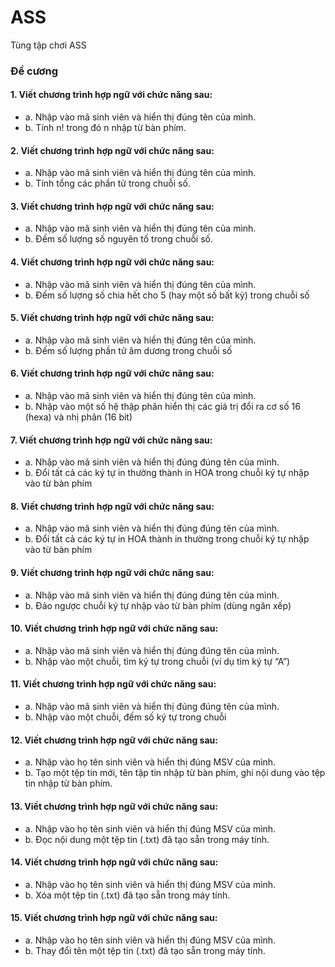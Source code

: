 # ASS
Tùng tập chơi ASS
### Đề cương
#### 1.	Viết chương trình hợp ngữ với chức năng sau:
*  a. 	Nhập vào mã sinh viên và hiển thị đúng tên của mình.
*  b.	Tính n! trong đó n nhập từ bàn phím.
#### 2.	Viết chương trình hợp ngữ với chức năng sau:
*  a.	Nhập vào mã sinh viên và hiển thị đúng tên của mình. 
*  b.	Tính tổng các phần tử trong chuỗi số.
#### 3.	Viết chương trình hợp ngữ với chức năng sau:
*  a.	Nhập vào mã sinh viên và hiển thị đúng tên của mình. 
*  b.	Đếm số lượng số nguyên tố trong chuỗi số.
#### 4.	Viết chương trình hợp ngữ với chức năng sau:
*  a.	Nhập vào mã sinh viên và hiển thị đúng tên của mình. 
*  b.	Đếm số lượng số chia hết cho 5 (hay một số bất kỳ) trong chuỗi số
#### 5.	Viết chương trình hợp ngữ với chức năng sau:
*  a.	Nhập vào mã sinh viên và hiển thị đúng tên của mình. 
*  b.	Đếm số lượng phần tử âm dương trong chuỗi số
#### 6.	Viết chương trình hợp ngữ với chức năng sau:
*  a.	Nhập vào mã sinh viên và hiển thị đúng tên của mình. 
*  b.	Nhập vào một số hệ thập phân hiển thị các giá trị đổi ra cơ số 16 (hexa) và nhị phân (16 bit)
#### 7.	Viết chương trình hợp ngữ với chức năng sau:
*  a.	Nhập vào mã sinh viên và hiển thị đúng đúng tên của mình. 
*  b.	Đổi tất cả các ký tự in thường thành in HOA trong chuỗi ký tự nhập vào từ bàn phím
#### 8.	Viết chương trình hợp ngữ với chức năng sau:
*  a.	Nhập vào mã sinh viên và hiển thị đúng đúng tên của mình. 
*  b.	Đổi tất cả các ký tự in HOA thành in thường trong chuỗi ký tự nhập vào từ bàn phím
#### 9.	Viết chương trình hợp ngữ với chức năng sau:
*  a.	Nhập vào mã sinh viên và hiển thị đúng đúng tên của mình. 
*  b.	Đảo ngược chuỗi ký tự nhập vào từ bàn phím (dùng ngăn xếp)
#### 10.	Viết chương trình hợp ngữ với chức năng sau:
*  a.	Nhập vào mã sinh viên và hiển thị đúng đúng tên của mình. 
*  b.	Nhập vào một chuỗi, tìm ký tự trong chuỗi (ví dụ tìm ký tự “A”)
#### 11.	Viết chương trình hợp ngữ với chức năng sau:
*  a.	Nhập vào mã sinh viên và hiển thị đúng đúng tên của mình. 
*  b.	Nhập vào một chuỗi, đếm số ký tự trong chuỗi
#### 12.	Viết chương trình hợp ngữ với chức năng sau:
*  a.	Nhập vào họ tên sinh viên và hiển thị đúng MSV của mình. 
*  b.	Tạo một tệp tin mới, tên tập tin nhập từ bàn phím, ghi nội dung vào tệp tin nhập từ bàn phím.
#### 13.	Viết chương trình hợp ngữ với chức năng sau:
*  a.	Nhập vào họ tên sinh viên và hiển thị đúng MSV của mình. 
*  b.	Đọc nội dung một tệp tin (.txt) đã tạo sẵn trong máy tính.
#### 14.	Viết chương trình hợp ngữ với chức năng sau:
*  a.	Nhập vào họ tên sinh viên và hiển thị đúng MSV của mình. 
*  b.	Xóa một tệp tin (.txt) đã tạo sẵn trong máy tính.
#### 15.	Viết chương trình hợp ngữ với chức năng sau:
*  a.	Nhập vào họ tên sinh viên và hiển thị đúng MSV của mình. 
*  b.	Thay đổi tên một tệp tin (.txt) đã tạo sẵn trong máy tính.
